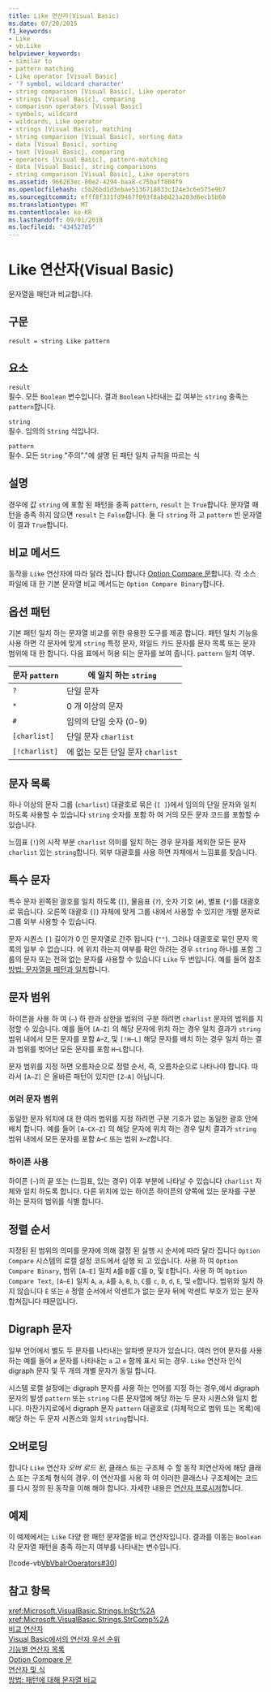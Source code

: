 ```yaml
---
title: Like 연산자(Visual Basic)
ms.date: 07/20/2015
f1_keywords:
- Like
- vb.Like
helpviewer_keywords:
- similar to
- pattern matching
- Like operator [Visual Basic]
- '? symbol, wildcard character'
- string comparison [Visual Basic], Like operator
- strings [Visual Basic], comparing
- comparison operators [Visual Basic]
- symbols, wildcard
- wildcards, Like operator
- strings [Visual Basic], matching
- string comparison [Visual Basic], sorting data
- data [Visual Basic], sorting
- text [Visual Basic], comparing
- operators [Visual Basic], pattern-matching
- data [Visual Basic], string comparisons
- string comparison [Visual Basic], Like operators
ms.assetid: 966283ec-80e2-4294-baa8-c75baff804f9
ms.openlocfilehash: c5b26bd1d3ebae5136718833c124e3c6e575e9b7
ms.sourcegitcommit: efff8f331fd9467f093f8ab8d23a203d6ecb5b60
ms.translationtype: MT
ms.contentlocale: ko-KR
ms.lasthandoff: 09/01/2018
ms.locfileid: "43452705"
---
```

# <a name="like-operator-visual-basic"></a>Like 연산자(Visual Basic)
문자열을 패턴과 비교합니다.  
  
## <a name="syntax"></a>구문  
  
```  
result = string Like pattern  
```  
  
## <a name="parts"></a>요소  
 `result`  
 필수. 모든 `Boolean` 변수입니다. 결과 `Boolean` 나타내는 값 여부는 `string` 충족는 `pattern`합니다.  
  
 `string`  
 필수. 임의의 `String` 식입니다.  
  
 `pattern`  
 필수. 모든 `String` "주의"."에 설명 된 패턴 일치 규칙을 따르는 식  
  
## <a name="remarks"></a>설명  
 경우에 값 `string` 에 포함 된 패턴을 충족 `pattern`, `result` 는 `True`합니다. 문자열 패턴을 충족 하지 않으면 `result` 는 `False`합니다. 둘 다 `string` 하 고 `pattern` 빈 문자열이 결과 `True`합니다.  
  
## <a name="comparison-method"></a>비교 메서드  
 동작을 `Like` 연산자에 따라 달라 집니다 합니다 [Option Compare 문](../../../visual-basic/language-reference/statements/option-compare-statement.md)합니다. 각 소스 파일에 대 한 기본 문자열 비교 메서드는 `Option Compare Binary`합니다.  
  
## <a name="pattern-options"></a>옵션 패턴  
 기본 패턴 일치 하는 문자열 비교를 위한 유용한 도구를 제공 합니다. 패턴 일치 기능을 사용 하면 각 문자에 맞게 `string` 특정 문자, 와일드 카드 문자를 문자 목록 또는 문자 범위에 대 한 합니다. 다음 표에서 허용 되는 문자를 보여 줍니다. `pattern` 일치 여부.  
  
|문자 `pattern`|에 일치 하는 `string`|  
|-----------------------------|-------------------------|  
|`?`|단일 문자|  
|`*`|0 개 이상의 문자|  
|`#`|임의의 단일 숫자 (0-9)|  
|`[charlist]`|단일 문자 `charlist`|  
|`[!charlist]`|에 없는 모든 단일 문자 `charlist`|  
  
## <a name="character-lists"></a>문자 목록  
 하나 이상의 문자 그룹 (`charlist`) 대괄호로 묶은 (`[ ]`)에서 임의의 단일 문자와 일치 하도록 사용할 수 있습니다 `string` 숫자를 포함 하 여 거의 모든 문자 코드를 포함할 수 있습니다.  
  
 느낌표 (`!`)의 시작 부분 `charlist` 의미를 일치 하는 경우 문자를 제외한 모든 문자 `charlist` 있는 `string`합니다. 외부 대괄호를 사용 하면 자체에서 느낌표를 찾습니다.  
  
## <a name="special-characters"></a>특수 문자  
 특수 문자 왼쪽된 괄호를 일치 하도록 (`[`), 물음표 (`?`), 숫자 기호 (`#`), 별표 (`*`)를 대괄호로 묶습니다. 오른쪽 대괄호 (`]`) 자체에 맞게 그룹 내에서 사용할 수 있지만 개별 문자로 그룹 외부 사용할 수 있습니다.  
  
 문자 시퀀스 `[]` 길이가 0 인 문자열로 간주 됩니다 (`""`). 그러나 대괄호로 묶인 문자 목록의 일부 수 없습니다. 에 위치 하는지 여부를 확인 하려는 경우 `string` 하나를 포함 그룹의 문자 또는 전혀 없는 문자를 사용할 수 있습니다 `Like` 두 번입니다. 예를 들어 참조 [방법: 문자열을 패턴과 일치](../../../visual-basic/programming-guide/language-features/operators-and-expressions/how-to-match-a-string-against-a-pattern.md)합니다.  
  
## <a name="character-ranges"></a>문자 범위  
 하이픈을 사용 하 여 (`–`) 하 한과 상한을 범위의 구분 하려면 `charlist` 문자의 범위를 지정할 수 있습니다. 예를 들어 `[A–Z]` 의 해당 문자에 위치 하는 경우 일치 결과가 `string` 범위 내에서 모든 문자를 포함 `A`–`Z`, 및 `[!H–L]` 해당 문자를 배치 하는 경우 일치 하는 결과 범위를 벗어난 모든 문자를 포함 `H`–`L`합니다.  
  
 문자 범위를 지정 하면 오름차순으로 정렬 순서, 즉, 오름차순으로 나타나야 합니다. 따라서 `[A–Z]` 은 올바른 패턴이 있지만 `[Z–A]` 아닙니다.  
  
### <a name="multiple-character-ranges"></a>여러 문자 범위  
 동일한 문자 위치에 대 한 여러 범위를 지정 하려면 구분 기호가 없는 동일한 괄호 안에 배치 합니다. 예를 들어 `[A–CX–Z]` 의 해당 문자에 위치 하는 경우 일치 결과가 `string` 범위 내에서 모든 문자를 포함 `A`–`C` 또는 범위 `X`–`Z`합니다.  
  
### <a name="usage-of-the-hyphen"></a>하이픈 사용  
 하이픈 (`–`)의 끝 또는 (느낌표, 있는 경우) 이후 부분에 나타날 수 있습니다 `charlist` 자체와 일치 하도록 합니다. 다른 위치에 있는 하이픈 하이픈의 양쪽에 있는 문자를 구분 하는 문자의 범위를 식별 합니다.  
  
## <a name="collating-sequence"></a>정렬 순서  
 지정된 된 범위의 의미를 문자에 의해 결정 된 실행 시 순서에 따라 달라 집니다 `Option Compare` 시스템의 로캘 설정 코드에서 실행 되 고 있습니다. 사용 하 여 `Option Compare Binary`, 범위 `[A–E]` 일치 `A`를 `B`를 `C`를 `D`, 및 `E`합니다. 사용 하 여 `Option Compare Text`, `[A–E]` 일치 `A`, `a`, `À`를 `à`, `B`, `b`, `C`를 `c`, `D`, `d`, `E`, 및 `e`합니다. 범위와 일치 하지 않습니다 `Ê` 또는 `ê` 정렬 순서에서 악센트가 없는 문자 뒤에 악센트 부호가 있는 문자 합쳐집니다 때문입니다.  
  
## <a name="digraph-characters"></a>Digraph 문자  
 일부 언어에서 별도 두 문자를 나타내는 알파벳 문자가 있습니다. 여러 언어 문자를 사용 하는 예를 들어 `æ` 문자를 나타내는 `a` 고 `e` 함께 표시 되는 경우. `Like` 연산자 인식 digraph 문자 및 두 개의 개별 문자가 동일 합니다.  
  
 시스템 로캘 설정에는 digraph 문자를 사용 하는 언어를 지정 하는 경우,에서 digraph 문자의 발생 `pattern` 또는 `string` 다른 문자열에 해당 하는 두 문자 시퀀스와 일치 합니다. 마찬가지로에서 digraph 문자 `pattern` 대괄호로 (자체적으로 범위 또는 목록)에 해당 하는 두 문자 시퀀스와 일치 `string`합니다.  
  
## <a name="overloading"></a>오버로딩  
 합니다 `Like` 연산자 *오버 로드 된*, 클래스 또는 구조체 수 할 동작 피연산자에 해당 클래스 또는 구조체 형식의 경우. 이 연산자를 사용 하 여 이러한 클래스나 구조체에는 코드를 다시 정의 된 동작을 이해 해야 합니다. 자세한 내용은 [연산자 프로시저](../../../visual-basic/programming-guide/language-features/procedures/operator-procedures.md)합니다.  
  
## <a name="example"></a>예제  
 이 예제에서는 `Like` 다양 한 패턴 문자열을 비교 연산자입니다. 결과를 이동는 `Boolean` 각 문자열 패턴을 충족 하는지 여부를 나타내는 변수입니다.  
  
 [!code-vb[VbVbalrOperators#30](../../../visual-basic/language-reference/operators/codesnippet/VisualBasic/like-operator_1.vb)]  
  
## <a name="see-also"></a>참고 항목  
 <xref:Microsoft.VisualBasic.Strings.InStr%2A>  
 <xref:Microsoft.VisualBasic.Strings.StrComp%2A>  
 [비교 연산자](../../../visual-basic/language-reference/operators/comparison-operators.md)  
 [Visual Basic에서의 연산자 우선 순위](../../../visual-basic/language-reference/operators/operator-precedence.md)  
 [기능별 연산자 목록](../../../visual-basic/language-reference/operators/operators-listed-by-functionality.md)  
 [Option Compare 문](../../../visual-basic/language-reference/statements/option-compare-statement.md)  
 [연산자 및 식](../../../visual-basic/programming-guide/language-features/operators-and-expressions/index.md)  
 [방법: 패턴에 대해 문자열 비교](../../../visual-basic/programming-guide/language-features/operators-and-expressions/how-to-match-a-string-against-a-pattern.md)
